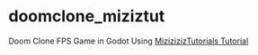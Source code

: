 # doomclone_miziztut
Doom Clone FPS Game in Godot Using [MizizizizTutorials Tutorial](https://www.youtube.com/watch?v=jzbgH4AMtI8)
